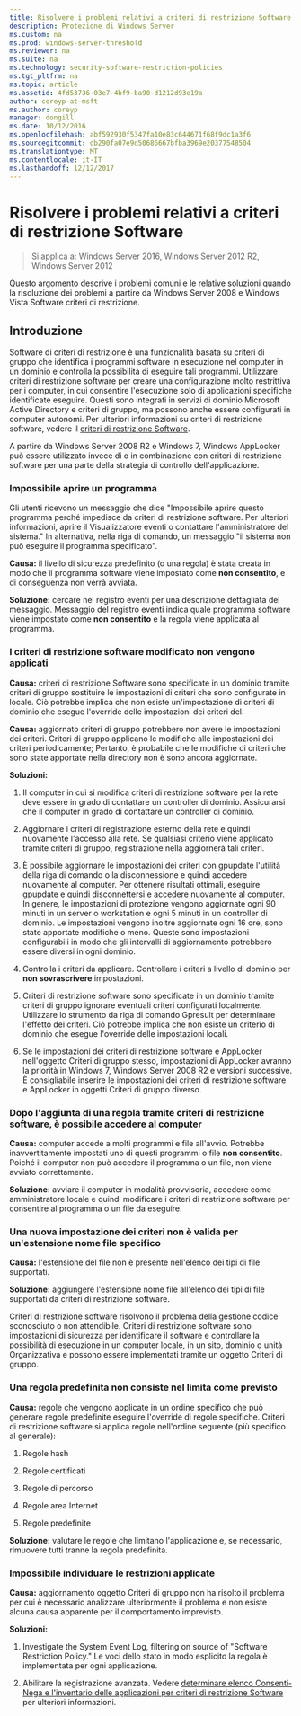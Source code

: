 ```yaml
---
title: Risolvere i problemi relativi a criteri di restrizione Software
description: Protezione di Windows Server
ms.custom: na
ms.prod: windows-server-threshold
ms.reviewer: na
ms.suite: na
ms.technology: security-software-restriction-policies
ms.tgt_pltfrm: na
ms.topic: article
ms.assetid: 4fd53736-03e7-4bf9-ba90-d1212d93e19a
author: coreyp-at-msft
ms.author: coreyp
manager: dongill
ms.date: 10/12/2016
ms.openlocfilehash: abf592930f5347fa10e83c644671f68f9dc1a3f6
ms.sourcegitcommit: db290fa07e9d50686667bfba3969e20377548504
ms.translationtype: MT
ms.contentlocale: it-IT
ms.lasthandoff: 12/12/2017
---
```

# <a name="troubleshoot-software-restriction-policies"></a>Risolvere i problemi relativi a criteri di restrizione Software

>Si applica a: Windows Server 2016, Windows Server 2012 R2, Windows Server 2012

Questo argomento descrive i problemi comuni e le relative soluzioni quando la risoluzione dei problemi a partire da Windows Server 2008 e Windows Vista Software criteri di restrizione.

## <a name="introduction"></a>Introduzione
Software di criteri di restrizione è una funzionalità basata su criteri di gruppo che identifica i programmi software in esecuzione nel computer in un dominio e controlla la possibilità di eseguire tali programmi. Utilizzare criteri di restrizione software per creare una configurazione molto restrittiva per i computer, in cui consentire l'esecuzione solo di applicazioni specifiche identificate eseguire. Questi sono integrati in servizi di dominio Microsoft Active Directory e criteri di gruppo, ma possono anche essere configurati in computer autonomi. Per ulteriori informazioni su criteri di restrizione software, vedere il [criteri di restrizione Software](software-restriction-policies.md).

A partire da Windows Server 2008 R2 e Windows 7, Windows AppLocker può essere utilizzato invece di o in combinazione con criteri di restrizione software per una parte della strategia di controllo dell'applicazione.

### <a name="windows-cannot-open-a-program"></a>Impossibile aprire un programma
Gli utenti ricevono un messaggio che dice "Impossibile aprire questo programma perché impedisce da criteri di restrizione software. Per ulteriori informazioni, aprire il Visualizzatore eventi o contattare l'amministratore del sistema." In alternativa, nella riga di comando, un messaggio "il sistema non può eseguire il programma specificato".

**Causa:** il livello di sicurezza predefinito (o una regola) è stata creata in modo che il programma software viene impostato come **non consentito**, e di conseguenza non verrà avviata.

**Soluzione:** cercare nel registro eventi per una descrizione dettagliata del messaggio. Messaggio del registro eventi indica quale programma software viene impostato come **non consentito** e la regola viene applicata al programma.

### <a name="modified-software-restriction-policies-are-not-taking-effect"></a>I criteri di restrizione software modificato non vengono applicati
**Causa:** criteri di restrizione Software sono specificate in un dominio tramite criteri di gruppo sostituire le impostazioni di criteri che sono configurate in locale. Ciò potrebbe implica che non esiste un'impostazione di criteri di dominio che esegue l'override delle impostazioni dei criteri del.

**Causa:** aggiornato criteri di gruppo potrebbero non avere le impostazioni dei criteri. Criteri di gruppo applicano le modifiche alle impostazioni dei criteri periodicamente; Pertanto, è probabile che le modifiche di criteri che sono state apportate nella directory non è sono ancora aggiornate.

**Soluzioni:**

1.  Il computer in cui si modifica criteri di restrizione software per la rete deve essere in grado di contattare un controller di dominio. Assicurarsi che il computer in grado di contattare un controller di dominio.

2.  Aggiornare i criteri di registrazione esterno della rete e quindi nuovamente l'accesso alla rete. Se qualsiasi criterio viene applicato tramite criteri di gruppo, registrazione nella aggiornerà tali criteri.

3.  È possibile aggiornare le impostazioni dei criteri con gpupdate l'utilità della riga di comando o la disconnessione e quindi accedere nuovamente al computer. Per ottenere risultati ottimali, eseguire gpupdate e quindi disconnettersi e accedere nuovamente al computer. In genere, le impostazioni di protezione vengono aggiornate ogni 90 minuti in un server o workstation e ogni 5 minuti in un controller di dominio. Le impostazioni vengono inoltre aggiornate ogni 16 ore, sono state apportate modifiche o meno. Queste sono impostazioni configurabili in modo che gli intervalli di aggiornamento potrebbero essere diversi in ogni dominio.

4.  Controlla i criteri da applicare. Controllare i criteri a livello di dominio per **non sovrascrivere** impostazioni.

5.  Criteri di restrizione software sono specificate in un dominio tramite criteri di gruppo ignorare eventuali criteri configurati localmente. Utilizzare lo strumento da riga di comando Gpresult per determinare l'effetto dei criteri. Ciò potrebbe implica che non esiste un criterio di dominio che esegue l'override delle impostazioni locali.

6.  Se le impostazioni dei criteri di restrizione software e AppLocker nell'oggetto Criteri di gruppo stesso, impostazioni di AppLocker avranno la priorità in Windows 7, Windows Server 2008 R2 e versioni successive. È consigliabile inserire le impostazioni dei criteri di restrizione software e AppLocker in oggetti Criteri di gruppo diverso.

### <a name="after-adding-a-rule-through-srp-you-cannot-log-on-to-your-computer"></a>Dopo l'aggiunta di una regola tramite criteri di restrizione software, è possibile accedere al computer
**Causa:** computer accede a molti programmi e file all'avvio. Potrebbe inavvertitamente impostati uno di questi programmi o file **non consentito**. Poiché il computer non può accedere il programma o un file, non viene avviato correttamente.

**Soluzione:** avviare il computer in modalità provvisoria, accedere come amministratore locale e quindi modificare i criteri di restrizione software per consentire al programma o un file da eseguire.

### <a name="a-new-policy-setting-is-not-applying-to-a-specific-file-name-extension"></a>Una nuova impostazione dei criteri non è valida per un'estensione nome file specifico
**Causa:** l'estensione del file non è presente nell'elenco dei tipi di file supportati.

**Soluzione:** aggiungere l'estensione nome file all'elenco dei tipi di file supportati da criteri di restrizione software.

Criteri di restrizione software risolvono il problema della gestione codice sconosciuto o non attendibile. Criteri di restrizione software sono impostazioni di sicurezza per identificare il software e controllare la possibilità di esecuzione in un computer locale, in un sito, dominio o unità Organizzativa e possono essere implementati tramite un oggetto Criteri di gruppo.

### <a name="a-default-rule-is-not-restricting-as-expected"></a>Una regola predefinita non consiste nel limita come previsto
**Causa:** regole che vengono applicate in un ordine specifico che può generare regole predefinite eseguire l'override di regole specifiche. Criteri di restrizione software si applica regole nell'ordine seguente (più specifico al generale):

1.  Regole hash

2.  Regole certificati

3.  Regole di percorso

4.  Regole area Internet

5.  Regole predefinite

**Soluzione:** valutare le regole che limitano l'applicazione e, se necessario, rimuovere tutti tranne la regola predefinita.

### <a name="unable-to-discover-which-restrictions-are-applied"></a>Impossibile individuare le restrizioni applicate
**Causa:** aggiornamento oggetto Criteri di gruppo non ha risolto il problema per cui è necessario analizzare ulteriormente il problema e non esiste alcuna causa apparente per il comportamento imprevisto.

**Soluzioni:**

1.  Investigate the System Event Log, filtering on source of "Software Restriction Policy." Le voci dello stato in modo esplicito la regola è implementata per ogni applicazione.

2.  Abilitare la registrazione avanzata. Vedere [determinare elenco Consenti-Nega e l'inventario delle applicazioni per criteri di restrizione Software](software-restriction-policies.md) per ulteriori informazioni.


